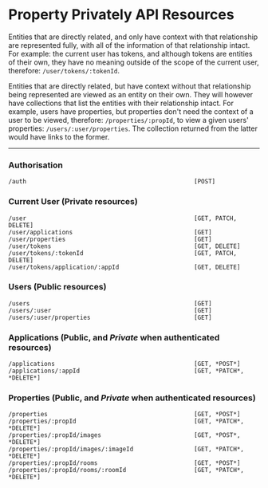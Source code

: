 
# Property Privately API Resources

Entities that are directly related, and only have context with that relationship are represented fully, with all of the information of that relationship intact. For example: the current user has tokens, and although tokens are entities of their own, they have no meaning outside of the scope of the current user, therefore: `/user/tokens/:tokenId`.

Entities that are directly related, but have context without that relationship being represented are viewed as an entity on their own. They will however have collections that list the entities with their relationship intact. For example, users have properties, but properties don't need the context of a user to be viewed, therefore: `/properties/:propId`, to view a given users' properties: `/users/:user/properties`. The collection returned from the latter would have links to the former.

---

### Authorisation

```
/auth                                               [POST]
```

### Current User (Private resources)

```
/user                                               [GET, PATCH, DELETE]
/user/applications                                  [GET]
/user/properties                                    [GET]
/user/tokens                                        [GET, DELETE]
/user/tokens/:tokenId                               [GET, PATCH, DELETE]
/user/tokens/application/:appId                     [GET, DELETE]
```

### Users (Public resources)

```
/users                                              [GET]
/users/:user                                        [GET]
/users/:user/properties                             [GET]
```

### Applications (Public, and *Private* when authenticated resources)

```
/applications                                       [GET, *POST*]
/applications/:appId                                [GET, *PATCH*, *DELETE*]
```

### Properties (Public, and *Private* when authenticated resources)

```
/properties                                         [GET, *POST*]
/properties/:propId                                 [GET, *PATCH*, *DELETE*]
/properties/:propId/images                          [GET, *POST*, *DELETE*]
/properties/:propId/images/:imageId                 [GET, *PATCH*, *DELETE*]
/properties/:propId/rooms                           [GET, *POST*]
/properties/:propId/rooms/:roomId                   [GET, *PATCH*, *DELETE*]
```

